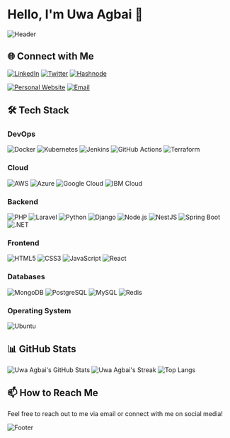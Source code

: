 # Hello, I'm Uwa Agbai 👋

![Header](https://capsule-render.vercel.app/api?type=waving&color=0:6704E5,100:E50E42&height=160&section=header&text=Welcome%20to%20my%20GitHub%20profile!%20I'm%20a%20passionate%20DevOps%20and%20Backend%20developer%20with%20a%20knack%20for%20building%20efficient%20systems%20and%20dabbling%20in%20a%20bit%20of%20React%20for%20the%20frontend.&fontColor=FFFFFF&fontSize=45&reversal=true&fontAlignY=30)

## 🌐 Connect with Me

[![LinkedIn](https://img.shields.io/badge/LinkedIn-%230077B5.svg?style=for-the-badge&logo=linkedin&logoColor=white)](https://linkedin.com/in/uwa-agbai)
[![Twitter](https://img.shields.io/badge/Twitter-%231DA1F2.svg?style=for-the-badge&logo=twitter&logoColor=white)](https://x.com/uwaagbai)
[![Hashnode](https://img.shields.io/badge/Hashnode-%23333333.svg?style=for-the-badge&logo=hashnode&logoColor=white)](https://hashnode.com/@wacodev)

[![Personal Website](https://img.shields.io/badge/Website-%23000000.svg?style=for-the-badge&logo=About.me&logoColor=white)](https://uwaagbai.com)
[![Email](https://img.shields.io/badge/Email-D14836?style=for-the-badge&logo=gmail&logoColor=white)](mailto:uwaagbai@outlook.com)

## 🛠️ Tech Stack

### DevOps

![Docker](https://img.shields.io/badge/docker-%230db7ed.svg?style=for-the-badge&logo=docker&logoColor=white)
![Kubernetes](https://img.shields.io/badge/kubernetes-%23326ce5.svg?style=for-the-badge&logo=kubernetes&logoColor=white)
![Jenkins](https://img.shields.io/badge/jenkins-%232C5263.svg?style=for-the-badge&logo=jenkins&logoColor=white)
![GitHub Actions](https://img.shields.io/badge/github%20actions-%232671E5.svg?style=for-the-badge&logo=githubactions&logoColor=white)
![Terraform](https://img.shields.io/badge/terraform-%235835CC.svg?style=for-the-badge&logo=terraform&logoColor=white)

### Cloud

![AWS](https://img.shields.io/badge/AWS-%23FF9900.svg?style=for-the-badge&logo=amazon-aws&logoColor=white)
![Azure](https://img.shields.io/badge/Azure-%230072C6.svg?style=for-the-badge&logo=microsoft-azure&logoColor=white)
![Google Cloud](https://img.shields.io/badge/Google%20Cloud-%234285F4.svg?style=for-the-badge&logo=google-cloud&logoColor=white)
![IBM Cloud](https://img.shields.io/badge/IBM%20Cloud-%23000.svg?style=for-the-badge&logo=ibm&logoColor=white)

### Backend

![PHP](https://img.shields.io/badge/php-%23777BB4.svg?style=for-the-badge&logo=php&logoColor=white)
![Laravel](https://img.shields.io/badge/laravel-%23FF2D20.svg?style=for-the-badge&logo=laravel&logoColor=white)
![Python](https://img.shields.io/badge/python-%233776AB.svg?style=for-the-badge&logo=python&logoColor=white)
![Django](https://img.shields.io/badge/django-%23092E20.svg?style=for-the-badge&logo=django&logoColor=white)
![Node.js](https://img.shields.io/badge/node.js-6DA55F?style=for-the-badge&logo=node.js&logoColor=white)
![NestJS](https://img.shields.io/badge/nestjs-%23E0234E.svg?style=for-the-badge&logo=nestjs&logoColor=white)
![Spring Boot](https://img.shields.io/badge/springboot-%236DB33F.svg?style=for-the-badge&logo=spring&logoColor=white)
![.NET](https://img.shields.io/badge/.NET-512BD4?style=for-the-badge&logo=dotnet&logoColor=white)

### Frontend

![HTML5](https://img.shields.io/badge/html5-%23E34F26.svg?style=for-the-badge&logo=html5&logoColor=white)
![CSS3](https://img.shields.io/badge/css3-%231572B6.svg?style=for-the-badge&logo=css3&logoColor=white)
![JavaScript](https://img.shields.io/badge/javascript-%23323330.svg?style=for-the-badge&logo=javascript&logoColor=%23F7DF1E)
![React](https://img.shields.io/badge/react-%2320232a.svg?style=for-the-badge&logo=react&logoColor=%2361DAFB)

### Databases

![MongoDB](https://img.shields.io/badge/mongodb-%2347A248.svg?style=for-the-badge&logo=mongodb&logoColor=white)
![PostgreSQL](https://img.shields.io/badge/postgresql-%23316192.svg?style=for-the-badge&logo=postgresql&logoColor=white)
![MySQL](https://img.shields.io/badge/mysql-%2300f.svg?style=for-the-badge&logo=mysql&logoColor=white)
![Redis](https://img.shields.io/badge/redis-%23DD0031.svg?style=for-the-badge&logo=redis&logoColor=white)

### Operating System

![Ubuntu](https://img.shields.io/badge/ubuntu-E95420?style=for-the-badge&logo=ubuntu&logoColor=white)

## 📊 GitHub Stats

![Uwa Agbai's GitHub Stats](https://github-readme-stats.vercel.app/api?username=uwaagbai&theme=synthwave&hide_border=true&include_all_commits=true&count_private=true&line_height=25&card_width=900px&show_icons=true&rank_icon=github)
![Uwa Agbai's Streak](https://github-readme-streak-stats.herokuapp.com/?user=uwaagbai&theme=synthwave&hide_border=true&card_width=900px)
![Top Langs](https://github-readme-stats.vercel.app/api/top-langs/?username=uwaagbai&theme=synthwave&hide_border=true&include_all_commits=true&count_private=true&layout=compact&card_width=900)

## 📫 How to Reach Me

Feel free to reach out to me via email or connect with me on social media!

![Footer](https://capsule-render.vercel.app/api?type=waving&color=0:6704E5,100:E50E42&height=130&section=footer&fontColor=FFFFFF&fontSize=30&reversal=true&fontAlignY=70)
